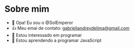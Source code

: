 # Sobre mim
- 👋 Opa! Eu sou o  @SolEmperor
- 👍 Meu emai de contato: gabrieljandreydelima@gmail.com
- 👀 Estou interessado em programar
- 🌱 Estou aprendendo a programar JavaScript
